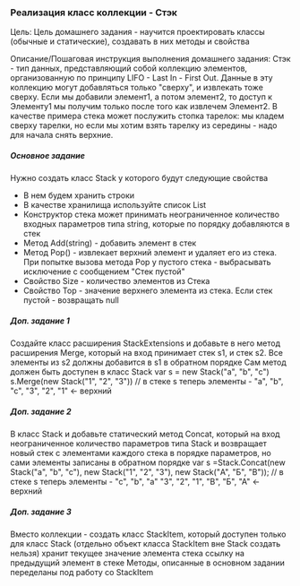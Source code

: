 <h3>Реализация класс коллекции - Стэк</h3>

Цель:
Цель домашнего задания - научится проектировать классы (обычные и статические), создавать в них методы и свойства

Описание/Пошаговая инструкция выполнения домашнего задания:
Стэк - тип данных, представляющий собой коллекцию элементов, организованную по принципу LIFO - Last In - First Out.
Данные в эту коллекцию могут добавляться только "сверху", и извлекать тоже сверху. Если мы добавили элемент1, а потом элемент2, то доступ к Элементу1 мы получим только после того как извлечем Элемент2.
В качестве примера стека может послужить стопка тарелок: мы кладем сверху тарелки, но если мы хотим взять тарелку из середины - надо для начала снять верхние.

<h5>Основное задание</h5>

Нужно создать класс Stack у которого будут следующие свойства

<ul>
<li>В нем будем хранить строки</li>
<li>В качестве хранилища используйте список List</li>
<li>Конструктор стека может принимать неограниченное количество входных параметров типа string, которые по порядку добавляются в стек</li>
<li>Метод Add(string) - добавить элемент в стек</li>
<li>Метод Pop() - извлекает верхний элемент и удаляет его из стека. При попытке вызова метода Pop у пустого стека - выбрасывать исключение с сообщением "Стек пустой"</li>
<li>Свойство Size - количество элементов из Стека</li>
<li>Свойство Top - значение верхнего элемента из стека. Если стек пустой - возвращать null</li>
</ul>

<h5>Доп. задание 1</h5>
Создайте класс расширения StackExtensions и добавьте в него метод расширения Merge, который на вход принимает стек s1, и стек s2.
Все элементы из s2 должны добавится в s1 в обратном порядке
Сам метод должен быть доступен в класс Stack
var s = new Stack("a", "b", "c")
s.Merge(new Stack("1", "2", "3"))
// в стеке s теперь элементы - "a", "b", "c", "3", "2", "1" <- верхний
<h5>Доп. задание 2</h5>
В класс Stack и добавьте статический метод Concat, который на вход неограниченное количество параметров типа Stack
и возвращает новый стек с элементами каждого стека в порядке параметров, но сами элементы записаны в обратном порядке
var s =Stack.Concat(new Stack("a", "b", "c"), new Stack("1", "2", "3"), new Stack("А", "Б", "В"));
// в стеке s теперь элементы - "c", "b", "a" "3", "2", "1", "В", "Б", "А" <- верхний
<h5>Доп. задание 3</h5>
Вместо коллекции - создать класс StackItem, который
доступен только для класс Stack (отдельно объект класса StackItem вне Stack создать нельзя)
хранит текущее значение элемента стека
ссылку на предыдущий элемент в стеке
Методы, описанные в основном задании переделаны под работу со StackItem
